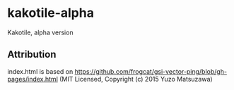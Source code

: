 # kakotile-alpha
Kakotile, alpha version

## Attribution
index.html is based on https://github.com/frogcat/gsi-vector-ping/blob/gh-pages/index.html
(MIT Licensed, Copyright (c) 2015 Yuzo Matsuzawa)
